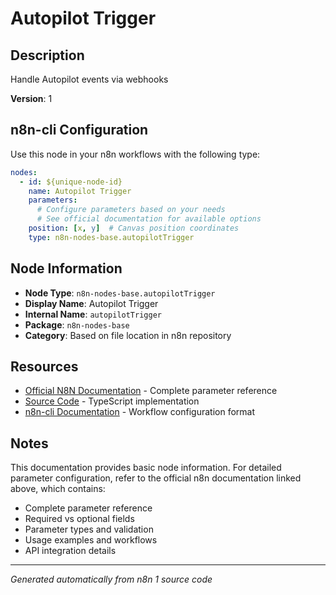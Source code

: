 # Autopilot Trigger

## Description

Handle Autopilot events via webhooks

**Version**: 1

## n8n-cli Configuration

Use this node in your n8n workflows with the following type:

```yaml
nodes:
  - id: ${unique-node-id}
    name: Autopilot Trigger
    parameters:
      # Configure parameters based on your needs
      # See official documentation for available options
    position: [x, y]  # Canvas position coordinates
    type: n8n-nodes-base.autopilotTrigger
```

## Node Information

- **Node Type**: `n8n-nodes-base.autopilotTrigger`
- **Display Name**: Autopilot Trigger
- **Internal Name**: `autopilotTrigger`
- **Package**: `n8n-nodes-base`
- **Category**: Based on file location in n8n repository

## Resources

- [Official N8N Documentation](https://docs.n8n.io/integrations/builtin/app-nodes/n8n-nodes-base.autopilottrigger/) - Complete parameter reference
- [Source Code](https://github.com/n8n-io/n8n/blob/master/packages/nodes-base/nodes/Autopilot/AutopilotTrigger.node.ts) - TypeScript implementation
- [n8n-cli Documentation](https://github.com/edenreich/n8n-cli) - Workflow configuration format

## Notes

This documentation provides basic node information. For detailed parameter configuration, 
refer to the official n8n documentation linked above, which contains:

- Complete parameter reference
- Required vs optional fields
- Parameter types and validation
- Usage examples and workflows
- API integration details

---
*Generated automatically from n8n 1 source code*
